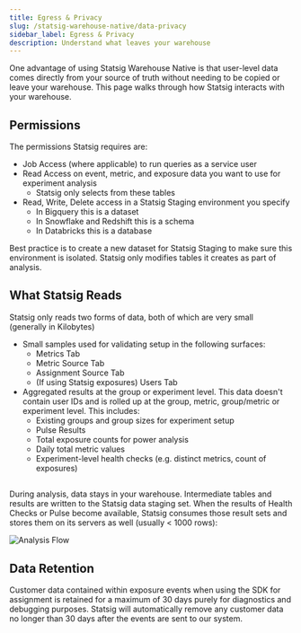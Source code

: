 ```yaml
---
title: Egress & Privacy
slug: /statsig-warehouse-native/data-privacy
sidebar_label: Egress & Privacy
description: Understand what leaves your warehouse
---
```


One advantage of using Statsig Warehouse Native is that user-level data comes directly from your source of truth without needing to be copied or leave your warehouse. This page walks through how Statsig interacts with your warehouse.

## Permissions

The permissions Statsig requires are:

- Job Access (where applicable) to run queries as a service user
- Read Access on event, metric, and exposure data you want to use for experiment analysis
  - Statsig only selects from these tables
- Read, Write, Delete access in a Statsig Staging environment you specify
  - In Bigquery this is a dataset
  - In Snowflake and Redshift this is a schema
  - In Databricks this is a database

Best practice is to create a new dataset for Statsig Staging to make sure this environment is isolated. Statsig only modifies tables it creates as part of analysis.

## What Statsig Reads

Statsig only reads two forms of data, both of which are very small (generally in Kilobytes)

- Small samples used for validating setup in the following surfaces:
  - Metrics Tab
  - Metric Source Tab
  - Assignment Source Tab
  - (If using Statsig exposures) Users Tab
- Aggregated results at the group or experiment level. This data doesn't contain user IDs and is rolled up at the group, metric, group/metric or experiment level. This includes:
  - Existing groups and group sizes for experiment setup
  - Pulse Results
  - Total exposure counts for power analysis
  - Daily total metric values
  - Experiment-level health checks (e.g. distinct metrics, count of exposures)

##

During analysis, data stays in your warehouse. Intermediate tables and results are written to the Statsig data staging set. When the results of Health Checks or Pulse become available, Statsig consumes those result sets and stores them on its servers as well (usually < 1000 rows):

![Analysis Flow](https://user-images.githubusercontent.com/102695539/264110212-b9e07098-cd3a-4107-aa3f-6740fc3d8b7a.png)

## Data Retention

Customer data contained within exposure events when using the SDK for assignment is retained for a maximum of 30 days purely for diagnostics and debugging purposes.
Statsig will automatically remove any customer data no longer than 30 days after the events are sent to our system.
